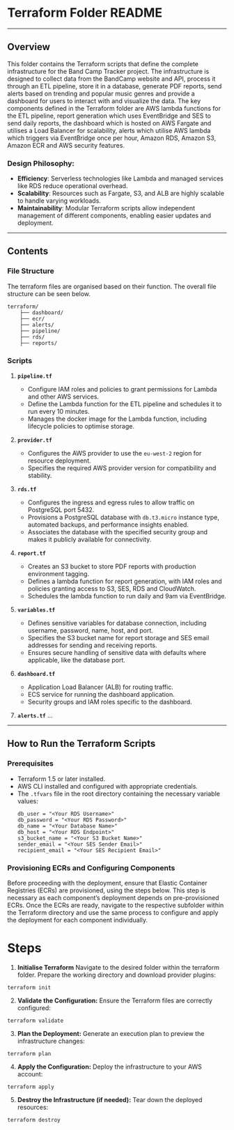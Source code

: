 # **Terraform Folder README**

---

## **Overview**

This folder contains the Terraform scripts that define the complete infrastructure for the Band Camp Tracker project. The infrastructure is designed to collect data from the BandCamp website and API, process it through an ETL pipeline, store it in a database, generate PDF reports, send alerts based on trending and popular music genres and provide a dashboard for users to interact with and visualize the data.
The key components defined in the Terraform folder are AWS lambda functions for the  ETL pipeline, report generation which uses EventBridge and SES to send daily reports, the dashboard which is hosted on AWS Fargate and utilises a Load Balancer for scalability, alerts which utilise AWS lambda which triggers via EventBridge once per hour, Amazon RDS, Amazon S3, Amazon ECR and AWS security features.
### Design Philosophy:
- **Efficiency**: Serverless technologies like Lambda and managed services like RDS reduce operational overhead.
- **Scalability**: Resources such as Fargate, S3, and ALB are highly scalable to handle varying workloads.
- **Maintainability**: Modular Terraform scripts allow independent management of different components, enabling easier updates and deployment.

---

## **Contents**

### **File Structure**
The terraform files are organised based on their function. The overall file structure can be seen below.
```
terraform/ 
    ├── dashboard/ 
    ├── ecr/  
    ├── alerts/
    ├── pipeline/
    ├── rds/
    ├── reports/
```

### **Scripts**
1. **`pipeline.tf`**
    - Configure IAM roles and policies to grant permissions for Lambda and other AWS services.
    - Define the Lambda function for the ETL pipeline and schedules it to run every 10 minutes.
    - Manages the docker image for the Lambda function, including lifecycle policies to optimise storage.

2. **`provider.tf`**
    - Configures the AWS provider to use the `eu-west-2` region for resource deployment.
    - Specifies the required AWS provider version for compatibility and stability.

3. **`rds.tf`**
    - Configures the ingress and egress rules to allow traffic on PostgreSQL port 5432.
    - Provisions a PostgreSQL database with `db.t3.micro` instance type, automated backups, and performance insights enabled.
    - Associates the database with the specified security group and makes it publicly available for connectivity.

4. **`report.tf`**
    - Creates an S3 bucket to store PDF reports with production environment tagging.
    - Defines a lambda function for report generation, with IAM roles and policies granting access to S3, SES, RDS and CloudWatch.
    - Schedules the lambda function to run daily and 9am via EventBridge.

5. **`variables.tf`**
    - Defines sensitive variables for database connection, including username, password, name, host, and port.
    - Specifies the S3 bucket name for report storage and SES email addresses for sending and receiving reports.
    - Ensures secure handling of sensitive data with defaults where applicable, like the database port.

6. **`dashboard.tf`**
    - Application Load Balancer (ALB) for routing traffic.
    - ECS service for running the dashboard application.
    - Security groups and IAM roles specific to the dashboard.

7. **`alerts.tf`**
    ...

---

## **How to Run the Terraform Scripts**

### **Prerequisites**
- Terraform 1.5 or later installed.
- AWS CLI installed and configured with appropriate credentials.
- The `.tfvars` file in the root directory containing the necessary variable values:
    ```
    db_user = "<Your RDS Username>"
    db_password = "<Your RDS Password>"
    db_name = "<Your Database Name>"
    db_host = "<Your RDS Endpoint>"
    s3_bucket_name = "<Your S3 Bucket Name>"
    sender_email = "<Your SES Sender Email>"
    recipient_email = "<Your SES Recipient Email>"
    ```

### **Provisioning ECRs and Configuring Components**
Before proceeding with the deployment, ensure that Elastic Container Registries (ECRs) are provisioned, using the steps below. This step is necessary as each component’s deployment depends on pre-provisioned ECRs. Once the ECRs are ready, navigate to the respective subfolder within the Terraform directory and use the same process to configure and apply the deployment for each component individually.

# **Steps**

1. **Initialise Terraform**
Navigate to the desired folder within the terraform folder.
Prepare the working directory and download provider plugins:
```
terraform init
```

2. **Validate the Configuration:**
Ensure the Terraform files are correctly configured:
```
terraform validate
```

3. **Plan the Deployment:**
Generate an execution plan to preview the infrastructure changes:
```
terraform plan
```

4. **Apply the Configuration:**
Deploy the infrastructure to your AWS account:
```
terraform apply
```

5. **Destroy the Infrastructure (if needed):**
Tear down the deployed resources:
```
terraform destroy
```